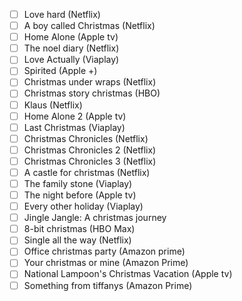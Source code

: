- [ ] Love hard (Netflix)
- [ ] A boy called Christmas (Netflix)
- [ ] Home Alone (Apple tv)
- [ ] The noel diary (Netflix)
- [ ] Love Actually (Viaplay)
- [ ] Spirited (Apple +)
- [ ] Christmas under wraps (Netflix)
- [ ] Christmas story christmas (HBO)
- [ ] Klaus (Netflix)
- [ ] Home Alone 2 (Apple tv)
- [ ] Last Christmas (Viaplay)
- [ ] Christmas Chronicles (Netflix)
- [ ] Christmas Chronicles 2 (Netflix)
- [ ] Christmas Chronicles 3 (Netflix)
- [ ] A castle for christmas (Netflix)
- [ ] The family stone (Viaplay)
- [ ] The night before (Apple tv)
- [ ] Every other holiday (Viaplay)
- [ ] Jingle Jangle: A christmas journey
- [ ] 8-bit christmas (HBO Max)
- [ ] Single all the way (Netflix)
- [ ] Office christmas party (Amazon prime)
- [ ] Your christmas or mine (Amazon Prime)
- [ ] National Lampoon's Christmas Vacation (Apple tv)
- [ ] Something from tiffanys (Amazon Prime)
